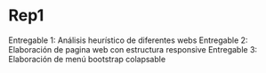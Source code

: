 # Rep1

Entregable 1: Análisis heurístico de diferentes webs
Entregable 2: Elaboración de pagina web con estructura responsive
Entregable 3: Elaboración de menú bootstrap colapsable

